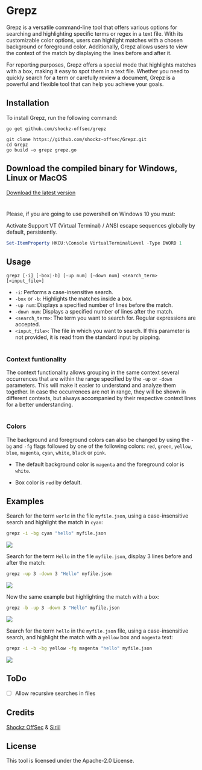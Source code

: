 # Grepz
Grepz is a versatile command-line tool that offers various options for searching and highlighting specific terms or regex in a text file. With its customizable color options, users can highlight matches with a chosen background or foreground color. Additionally, Grepz allows users to view the context of the match by displaying the lines before and after it.

For reporting purposes, Grepz offers a special mode that highlights matches with a box, making it easy to spot them in a text file. Whether you need to quickly search for a term or carefully review a document, Grepz is a powerful and flexible tool that can help you achieve your goals.

## Installation
To install Grepz, run the following command:

```
go get github.com/shockz-offsec/grepz
```

```
git clone https://github.com/shockz-offsec/Grepz.git
cd Grepz
go build -o grepz grepz.go
```

## Download the compiled binary for Windows, Linux or MacOS

[Download the latest version](https://github.com/shockz-offsec/Grepz/releases)

# 
Please, if you are going to use powershell on Windows 10 you must:

Activate Support VT (Virtual Terminal) / ANSI escape sequences globally by default, persistently.

```powershell
Set-ItemProperty HKCU:\Console VirtualTerminalLevel -Type DWORD 1
```


## Usage

```
grepz [-i] [-box|-b] [-up num] [-down num] <search_term> [<input_file>]
```

* `-i`: Performs a case-insensitive search.
* `-box` or `-b`: Highlights the matches inside a box.
* `-up num`: Displays a specified number of lines before the match.
* `-down num`: Displays a specified number of lines after the match.
* `<search_term>`: The term you want to search for. Regular expressions are accepted.
* `<input_file>`: The file in which you want to search. If this parameter is not provided, it is read from the standard input by pipping.
#
### Context funtionality

The context functionality allows grouping in the same context several occurrences that are within the range specified by the `-up` or `-down` parameters. This will make it easier to understand and analyze them together. In case the occurrences are not in range, they will be shown in different contexts, but always accompanied by their respective context lines for a better understanding.
#
### Colors

The background and foreground colors can also be changed by using the `-bg` and `-fg` flags followed by one of the following colors: `red`, `green`, `yellow`, `blue`, `magenta`, `cyan`, `white`, `black` or `pink`.

* The default background color is `magenta` and the foreground color is `white`.

* Box color is `red` by default.

## Examples

Search for the term `world` in the file `myfile.json`, using a case-insensitive search and highlight the match in `cyan`:

```sh
grepz -i -bg cyan "hello" myfile.json
```

[![](https://asciinema.org/a/Ic8TQu5ZsthyYPbFMJfwCi5p6.svg)](https://asciinema.org/a/Ic8TQu5ZsthyYPbFMJfwCi5p6)

Search for the term `Hello` in the file `myfile.json`, display 3 lines before and after the match:

```sh
grepz -up 3 -down 3 "Hello" myfile.json
```

[![](https://asciinema.org/a/2rjbKqRBlrHtBsYJTRdxGiVsJ.svg)](https://asciinema.org/a/2rjbKqRBlrHtBsYJTRdxGiVsJ)

Now the same example but highlighting the match with a box:

```sh
grepz -b -up 3 -down 3 "Hello" myfile.json
```

[![](https://asciinema.org/a/Olz4QnpNFofOfHha0di7FYfeb.svg)](https://asciinema.org/a/Olz4QnpNFofOfHha0di7FYfeb)

Search for the term `hello` in the `myfile.json` file, using a case-insensitive search, and highlight the match with a `yellow` box and `magenta` text:

```sh
grepz -i -b -bg yellow -fg magenta "hello" myfile.json
```

[![](https://asciinema.org/a/uuUia0T9FzvTEQpE5axiRHzRP.svg)](https://asciinema.org/a/uuUia0T9FzvTEQpE5axiRHzRP)

## ToDo
- [ ] Allow recursive searches in files

## Credits

[Shockz OffSec](https://github.com/shockz-offsec) & [Siriil](https://github.com/siriil)

## License

This tool is licensed under the Apache-2.0 License.
